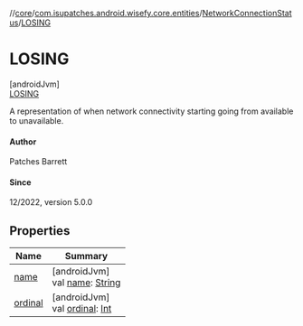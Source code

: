 //[core](../../../../index.md)/[com.isupatches.android.wisefy.core.entities](../../index.md)/[NetworkConnectionStatus](../index.md)/[LOSING](index.md)

# LOSING

[androidJvm]\
[LOSING](index.md)

A representation of when network connectivity starting going from available to unavailable.

#### Author

Patches Barrett

#### Since

12/2022, version 5.0.0

## Properties

| Name | Summary |
|---|---|
| [name](../-u-n-a-v-a-i-l-a-b-l-e/index.md#-372974862%2FProperties%2F1616678122) | [androidJvm]<br>val [name](../-u-n-a-v-a-i-l-a-b-l-e/index.md#-372974862%2FProperties%2F1616678122): [String](https://kotlinlang.org/api/latest/jvm/stdlib/kotlin/-string/index.html) |
| [ordinal](../-u-n-a-v-a-i-l-a-b-l-e/index.md#-739389684%2FProperties%2F1616678122) | [androidJvm]<br>val [ordinal](../-u-n-a-v-a-i-l-a-b-l-e/index.md#-739389684%2FProperties%2F1616678122): [Int](https://kotlinlang.org/api/latest/jvm/stdlib/kotlin/-int/index.html) |
